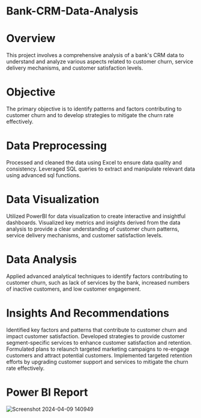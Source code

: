 # Bank-CRM-Data-Analysis

# Overview 

This project involves a comprehensive analysis of a bank's CRM data to understand and analyze various aspects related to customer churn, service delivery mechanisms, and customer satisfaction levels. 

# Objective 

The primary objective is to identify patterns and factors contributing to customer churn and to develop strategies to mitigate the churn rate effectively.

# Data Preprocessing 


Processed and cleaned the data using Excel to ensure data quality and consistency.
Leveraged SQL queries to extract and manipulate relevant data using advanced sql  functions.

# Data Visualization 


Utilized PowerBI for data visualization to create interactive and insightful dashboards.
Visualized key metrics and insights derived from the data analysis to provide a clear understanding of customer churn patterns, service delivery mechanisms, and customer satisfaction levels.

# Data Analysis 

Applied advanced analytical techniques to identify factors contributing to customer churn, such as lack of services by the bank, increased numbers of inactive customers, and low customer engagement.

# Insights And Recommendations 

Identified key factors and patterns that contribute to customer churn and impact customer satisfaction.
Developed strategies to provide customer segment-specific services to enhance customer satisfaction and retention.
Formulated plans to relaunch targeted marketing campaigns to re-engage customers and attract potential customers.
Implemented targeted retention efforts by upgrading customer support and services to mitigate the churn rate effectively.

# Power BI Report

![Screenshot 2024-04-09 140949](https://github.com/SHABIN40/Bank-CRM-Data-Analysis/assets/156992809/2e32ebc5-d9b5-4cb5-8667-de9a3b696c54)

